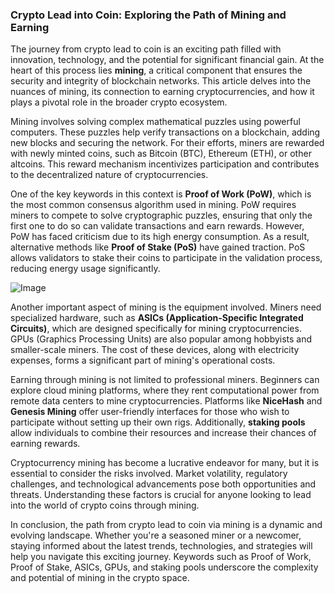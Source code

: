 ### Crypto Lead into Coin: Exploring the Path of Mining and Earning

The journey from crypto lead to coin is an exciting path filled with innovation, technology, and the potential for significant financial gain. At the heart of this process lies **mining**, a critical component that ensures the security and integrity of blockchain networks. This article delves into the nuances of mining, its connection to earning cryptocurrencies, and how it plays a pivotal role in the broader crypto ecosystem.

Mining involves solving complex mathematical puzzles using powerful computers. These puzzles help verify transactions on a blockchain, adding new blocks and securing the network. For their efforts, miners are rewarded with newly minted coins, such as Bitcoin (BTC), Ethereum (ETH), or other altcoins. This reward mechanism incentivizes participation and contributes to the decentralized nature of cryptocurrencies.

One of the key keywords in this context is **Proof of Work (PoW)**, which is the most common consensus algorithm used in mining. PoW requires miners to compete to solve cryptographic puzzles, ensuring that only the first one to do so can validate transactions and earn rewards. However, PoW has faced criticism due to its high energy consumption. As a result, alternative methods like **Proof of Stake (PoS)** have gained traction. PoS allows validators to stake their coins to participate in the validation process, reducing energy usage significantly.

![Image](https://github.com/user-attachments/assets/31692037-0104-4703-abd1-696b6a7dd41b)

Another important aspect of mining is the equipment involved. Miners need specialized hardware, such as **ASICs (Application-Specific Integrated Circuits)**, which are designed specifically for mining cryptocurrencies. GPUs (Graphics Processing Units) are also popular among hobbyists and smaller-scale miners. The cost of these devices, along with electricity expenses, forms a significant part of mining's operational costs.

Earning through mining is not limited to professional miners. Beginners can explore cloud mining platforms, where they rent computational power from remote data centers to mine cryptocurrencies. Platforms like **NiceHash** and **Genesis Mining** offer user-friendly interfaces for those who wish to participate without setting up their own rigs. Additionally, **staking pools** allow individuals to combine their resources and increase their chances of earning rewards.

Cryptocurrency mining has become a lucrative endeavor for many, but it is essential to consider the risks involved. Market volatility, regulatory challenges, and technological advancements pose both opportunities and threats. Understanding these factors is crucial for anyone looking to lead into the world of crypto coins through mining.

In conclusion, the path from crypto lead to coin via mining is a dynamic and evolving landscape. Whether you're a seasoned miner or a newcomer, staying informed about the latest trends, technologies, and strategies will help you navigate this exciting journey. Keywords such as Proof of Work, Proof of Stake, ASICs, GPUs, and staking pools underscore the complexity and potential of mining in the crypto space.